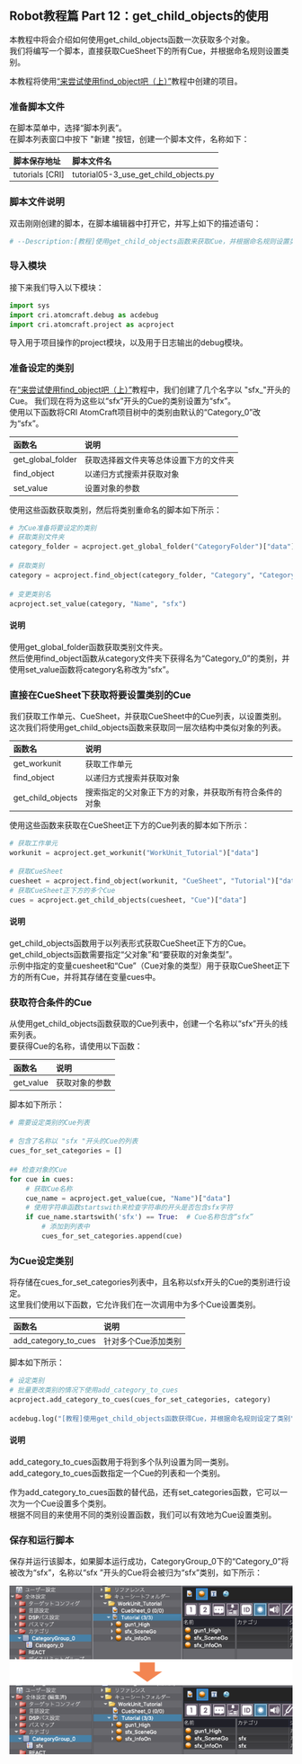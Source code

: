 ## Robot教程篇 Part 12：get_child_objects的使用
本教程中将会介绍如何使用get_child_objects函数一次获取多个对象。<br/>
我们将编写一个脚本，直接获取CueSheet下的所有Cue，并根据命名规则设置类别。

本教程将使用[“来尝试使用find_object吧（上）”](Atom_Craft_Robot_Part_10.md)教程中创建的项目。

### 准备脚本文件
在脚本菜单中，选择“脚本列表”。<br/>
在脚本列表窗口中按下 "新建 "按钮，创建一个脚本文件，名称如下：

| 脚本保存地址     | 脚本文件名                                |
|:-----------------|:------------------------------------------|
| tutorials [CRI]  | tutorial05-3_use_get_child_objects.py     |

### 脚本文件说明
双击刚刚创建的脚本，在脚本编辑器中打开它，并写上如下的描述语句：

```python
# --Description:[教程]使用get_child_objects函数来获取Cue，并根据命名规则设置类别
```

### 导入模块
接下来我们导入以下模块：

```python
import sys
import cri.atomcraft.debug as acdebug
import cri.atomcraft.project as acproject
```

导入用于项目操作的project模块，以及用于日志输出的debug模块。

### 准备设定的类别
在<a href="Atom_Craft_Robot_Part_10.md" target="_blank">“来尝试使用find_object吧（上）”</a>教程中，我们创建了几个名字以 "sfx_"开头的Cue。
我们现在将为这些以“sfx”开头的Cue的类别设置为“sfx”。<br/>
使用以下函数将CRI AtomCraft项目树中的类别由默认的“Category_0”改为“sfx”。

| 函数名            | 说明                |
|:------------------|:--------------------|
| get_global_folder | 获取选择器文件夹等总体设置下方的文件夹 |
| find_object       | 以递归方式搜索并获取对象        |
| set_value         | 设置对象的参数             |

使用这些函数获取类别，然后将类别重命名的脚本如下所示：

```python
# 为Cue准备将要设定的类别
# 获取类别文件夹
category_folder = acproject.get_global_folder("CategoryFolder")["data"]

# 获取类别
category = acproject.find_object(category_folder, "Category", "Category_0")["data"]

# 变更类别名
acproject.set_value(category, "Name", "sfx")
```

#### 说明
使用get_global_folder函数获取类别文件夹。<br/>
然后使用find_object函数从category文件夹下获得名为“Category_0”的类别，并使用set_value函数将category名称改为“sfx”。

### 直接在CueSheet下获取将要设置类别的Cue
我们获取工作单元、CueSheet，并获取CueSheet中的Cue列表，以设置类别。<br/>
这次我们将使用get_child_objects函数来获取同一层次结构中类似对象的列表。

| 函数名            | 说明                        |
|:------------------|:----------------------------|
| get_workunit      | 获取工作单元                |
| find_object       | 以递归方式搜索并获取对象    |
| get_child_objects | 搜索指定的父对象正下方的对象，并获取所有符合条件的对象 |

使用这些函数来获取在CueSheet正下方的Cue列表的脚本如下所示：

```python
# 获取工作单元
workunit = acproject.get_workunit("WorkUnit_Tutorial")["data"]

# 获取CueSheet
cuesheet = acproject.find_object(workunit, "CueSheet", "Tutorial")["data"]
# 获取CueSheet正下方的多个Cue
cues = acproject.get_child_objects(cuesheet, "Cue")["data"]
```

#### 说明
get_child_objects函数用于以列表形式获取CueSheet正下方的Cue。<br/>
get_child_objects函数需要指定“父对象”和“要获取的对象类型”。<br/>
示例中指定的变量cuesheet和“Cue”（Cue对象的类型）用于获取CueSheet正下方的所有Cue，并将其存储在变量cues中。

### 获取符合条件的Cue
从使用get_child_objects函数获取的Cue列表中，创建一个名称以“sfx”开头的线索列表。<br/>
要获得Cue的名称，请使用以下函数：

| 函数名            | 说明                        |
|:------------------|:----------------------------|
| get_value         | 获取对象的参数              |

脚本如下所示：

```python
# 需要设定类别的Cue列表

# 包含了名称以 "sfx "开头的Cue的列表
cues_for_set_categories = []

## 检查对象的Cue
for cue in cues:
    # 获取Cue名称
    cue_name = acproject.get_value(cue, "Name")["data"]
    # 使用字符串函数startswith来检查字符串的开头是否包含sfx字符
    if cue_name.startswith('sfx') == True:  # Cue名称包含“sfx”
        # 添加到列表中
        cues_for_set_categories.append(cue)
```

### 为Cue设定类别
将存储在cues_for_set_categories列表中，且名称以sfx开头的Cue的类别进行设定。<br/>
这里我们使用以下函数，它允许我们在一次调用中为多个Cue设置类别。

| 函数名               | 说明                        |
|:---------------------|:----------------------------|
| add_category_to_cues | 针对多个Cue添加类别         |

脚本如下所示：

```python
# 设定类别
# 批量更改类别的情况下使用add_category_to_cues
acproject.add_category_to_cues(cues_for_set_categories, category)

acdebug.log("[教程]使用get_child_objects函数获得Cue，并根据命名规则设定了类别")
```

#### 说明
add_category_to_cues函数用于将到多个队列设置为同一类别。<br/>
add_category_to_cues函数指定一个Cue的列表和一个类别。

作为add_category_to_cues函数的替代品，还有set_categories函数，它可以一次为一个Cue设置多个类别。<br/>
根据不同目的来使用不同的类别设置函数，我们可以有效地为Cue设置类别。

### 保存和运行脚本
保存并运行该脚本，如果脚本运行成功，CategoryGroup_0下的“Category_0”将被改为“sfx”，名称以“sfx ”开头的Cue将会被归为“sfx”类别，如下所示：

![](../images/robot_11_01.png)
